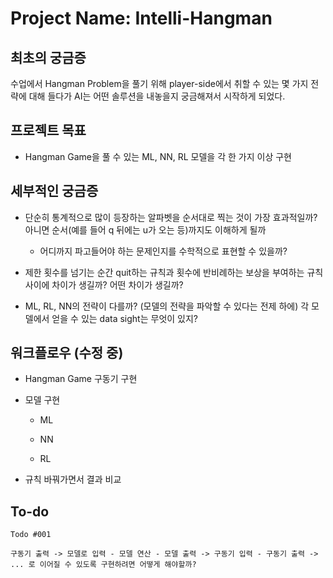 # Project Name: Intelli-Hangman

## 최초의 궁금증

수업에서 Hangman Problem을 풀기 위해 player-side에서 취할 수 있는 몇 가지 전략에 대해 들다가 AI는 어떤 솔루션을 내놓을지 궁금해져서 시작하게 되었다.


## 프로젝트 목표

* Hangman Game을 풀 수 있는 ML, NN, RL 모델을 각 한 가지 이상 구현


## 세부적인 궁금증

* 단순히 통계적으로 많이 등장하는 알파벳을 순서대로 찍는 것이 가장 효과적일까? 아니면 순서(예를 들어 q 뒤에는 u가 오는 등)까지도 이해하게 될까

    + 어디까지 파고들어야 하는 문제인지를 수학적으로 표현할 수 있을까?

* 제한 횟수를 넘기는 순간 quit하는 규칙과 횟수에 반비례하는 보상을 부여하는 규칙 사이에 차이가 생길까? 어떤 차이가 생길까?

* ML, RL, NN의 전략이 다를까? (모델의 전략을 파악할 수 있다는 전제 하에) 각 모델에서 얻을 수 있는 data sight는 무엇이 있지?


## 워크플로우 (수정 중)

* Hangman Game 구동기 구현

* 모델 구현

    + ML

    + NN

    + RL

* 규칙 바꿔가면서 결과 비교


## To-do

    Todo #001

    구동기 출력 -> 모델로 입력 - 모델 연산 - 모델 출력 -> 구동기 입력 - 구동기 출력 -> ... 로 이어질 수 있도록 구현하려면 어떻게 해야할까?